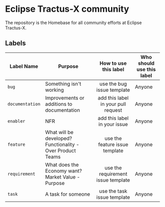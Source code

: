 # Eclipse Tractus-X community

The repository is the Homebase for all community efforts at Eclipse Tractus-X.

## Labels

| Label Name      | Purpose                                                    |        How to use this label        | Who should use this label |
|-----------------|------------------------------------------------------------|:-----------------------------------:|---------------------------|
| `bug`           | Something isn't working                                    |     use the bug issue template      | Anyone                    |
| `documentation` | Improvements or additions to documentation                 | add this label in your pull request | Anyone                    |
| `enabler`       | NFR                                                        |    add this label in your issue     | Anyone                    |
| `feature`       | What will be developed? Functionality - Over Product Teams |   use the feature issue template    | Anyone                    |
| `requirement`   | What does the Economy want? Market Value - Purpose         | use the requirement issue template  | Anyone                    |
| `task`          | A task for someone                                         |     use the task issue template     | Anyone                    |

